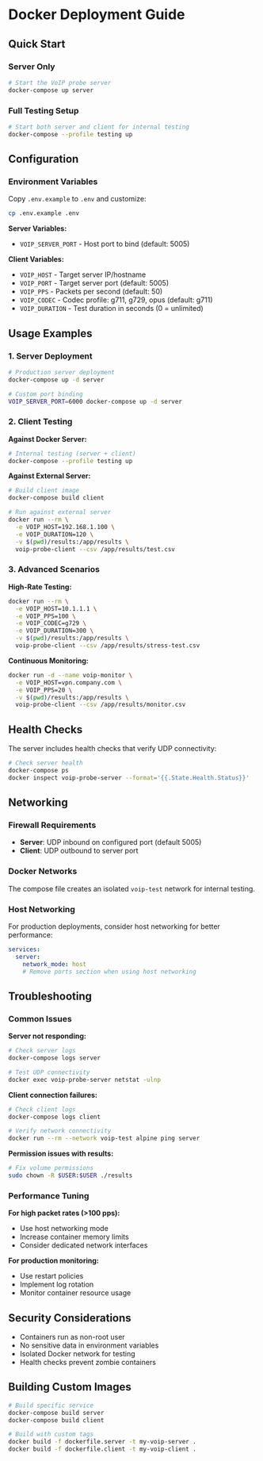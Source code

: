 # Docker Deployment Guide

## Quick Start

### Server Only
```bash
# Start the VoIP probe server
docker-compose up server
```

### Full Testing Setup
```bash
# Start both server and client for internal testing
docker-compose --profile testing up
```

## Configuration

### Environment Variables

Copy `.env.example` to `.env` and customize:

```bash
cp .env.example .env
```

**Server Variables:**
- `VOIP_SERVER_PORT` - Host port to bind (default: 5005)

**Client Variables:**
- `VOIP_HOST` - Target server IP/hostname
- `VOIP_PORT` - Target server port (default: 5005)
- `VOIP_PPS` - Packets per second (default: 50)
- `VOIP_CODEC` - Codec profile: g711, g729, opus (default: g711)
- `VOIP_DURATION` - Test duration in seconds (0 = unlimited)

## Usage Examples

### 1. Server Deployment
```bash
# Production server deployment
docker-compose up -d server

# Custom port binding
VOIP_SERVER_PORT=6000 docker-compose up -d server
```

### 2. Client Testing

**Against Docker Server:**
```bash
# Internal testing (server + client)
docker-compose --profile testing up
```

**Against External Server:**
```bash
# Build client image
docker-compose build client

# Run against external server
docker run --rm \
  -e VOIP_HOST=192.168.1.100 \
  -e VOIP_DURATION=120 \
  -v $(pwd)/results:/app/results \
  voip-probe-client --csv /app/results/test.csv
```

### 3. Advanced Scenarios

**High-Rate Testing:**
```bash
docker run --rm \
  -e VOIP_HOST=10.1.1.1 \
  -e VOIP_PPS=100 \
  -e VOIP_CODEC=g729 \
  -e VOIP_DURATION=300 \
  -v $(pwd)/results:/app/results \
  voip-probe-client --csv /app/results/stress-test.csv
```

**Continuous Monitoring:**
```bash
docker run -d --name voip-monitor \
  -e VOIP_HOST=vpn.company.com \
  -e VOIP_PPS=20 \
  -v $(pwd)/results:/app/results \
  voip-probe-client --csv /app/results/monitor.csv
```

## Health Checks

The server includes health checks that verify UDP connectivity:

```bash
# Check server health
docker-compose ps
docker inspect voip-probe-server --format='{{.State.Health.Status}}'
```

## Networking

### Firewall Requirements
- **Server**: UDP inbound on configured port (default 5005)
- **Client**: UDP outbound to server port

### Docker Networks
The compose file creates an isolated `voip-test` network for internal testing.

### Host Networking
For production deployments, consider host networking for better performance:

```yaml
services:
  server:
    network_mode: host
    # Remove ports section when using host networking
```

## Troubleshooting

### Common Issues

**Server not responding:**
```bash
# Check server logs
docker-compose logs server

# Test UDP connectivity
docker exec voip-probe-server netstat -ulnp
```

**Client connection failures:**
```bash
# Check client logs
docker-compose logs client

# Verify network connectivity
docker run --rm --network voip-test alpine ping server
```

**Permission issues with results:**
```bash
# Fix volume permissions
sudo chown -R $USER:$USER ./results
```

### Performance Tuning

**For high packet rates (>100 pps):**
- Use host networking mode
- Increase container memory limits
- Consider dedicated network interfaces

**For production monitoring:**
- Use restart policies
- Implement log rotation
- Monitor container resource usage

## Security Considerations

- Containers run as non-root user
- No sensitive data in environment variables
- Isolated Docker network for testing
- Health checks prevent zombie containers

## Building Custom Images

```bash
# Build specific service
docker-compose build server
docker-compose build client

# Build with custom tags
docker build -f dockerfile.server -t my-voip-server .
docker build -f dockerfile.client -t my-voip-client .
```